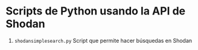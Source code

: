 # Scripts de Python usando la API de Shodan

1. ```shodansimplesearch.py``` Script que permite hacer búsquedas en Shodan
